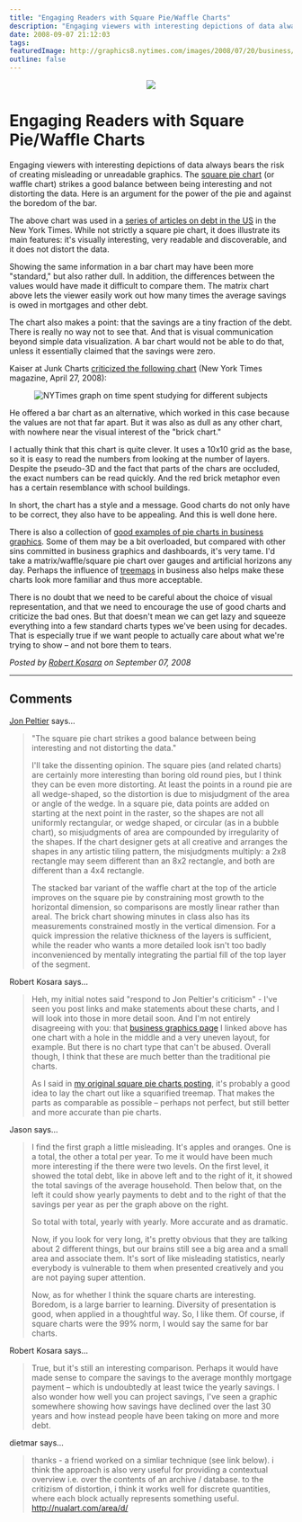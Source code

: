 ```yaml
---
title: "Engaging Readers with Square Pie/Waffle Charts"
description: "Engaging viewers with interesting depictions of data always bears the risk of creating misleading or unreadable graphics. The square pie chart (or waffle chart) strikes a good balance between being interesting and not distorting the data. Here is an argument for the power of the pie and against the boredom of the bar."
date: 2008-09-07 21:12:03
tags: 
featuredImage: http://graphics8.nytimes.com/images/2008/07/20/business/20debtgraphic.jpg
outline: false
---
```


<p align="center"><img src="http://graphics8.nytimes.com/images/2008/07/20/business/20debtgraphic.jpg" border="0" /></p>

# Engaging Readers with Square Pie/Waffle Charts

Engaging viewers with interesting depictions of data always bears the risk of creating misleading or unreadable graphics. The <a href="http://eagereyes.org/Techniques/SquarePieCharts.html">square pie chart</a> (or waffle chart) strikes a good balance between being interesting and not distorting the data. Here is an argument for the power of the pie and against the boredom of the bar.

The above chart was used in a <a href="http://www.nytimes.com/2008/07/20/business/20debt.html">series of articles on debt in the US</a> in the New York Times. While not strictly a square pie chart, it does illustrate its main features: it's visually interesting, very readable and discoverable, and it does not distort the data.

Showing the same information in a bar chart may have been more "standard," but also rather dull. In addition, the differences between the values would have made it difficult to compare them. The matrix chart above lets the viewer easily work out how many times the average savings is owed in mortgages and other debt.

The chart also makes a point: that the savings are a tiny fraction of the debt. There is really no way not to see that. And that is visual communication beyond simple data visualization. A bar chart would not be able to do that, unless it essentially claimed that the savings were zero.

Kaiser at Junk Charts <a href="http://junkcharts.typepad.com/junk_charts/2008/06/the-right-scale.html">criticized the following chart</a>&nbsp;(New York Times magazine, April 27, 2008):

<p style="text-align: center;"><img src="https://media.eagereyes.org/media/2008/nytimes-20080427-extracredit-squarepie.jpg" border="0" alt="NYTimes graph on time spent studying for different subjects" /></p>

He offered a bar chart as an alternative, which worked in this case because the values are not that far apart. But it was also as dull as any other chart, with nowhere near the visual interest of the "brick chart."

I actually think that this chart is quite clever. It uses a 10x10 grid as the base, so it is easy to read the numbers from looking at the number of layers. Despite the pseudo-3D and the fact that parts of the chars are occluded, the exact numbers can be read quickly. And the red brick metaphor even has a certain resemblance with school buildings.

In short, the chart has a style and a message. Good charts do not only have to be correct, they also have to be appealing. And this is well done here.

There is also a collection of <a href="http://www.enterprise-dashboard.com/2008/05/06/the-square-pie-chart/">good examples of pie charts in business graphics</a>. Some of them may be a bit overloaded, but compared with other sins committed in business graphics and dashboards, it's very tame. I'd take a matrix/waffle/square pie chart over gauges and artificial horizons any day. Perhaps the influence of <a href="http://eagereyes.org/Techniques/Treemaps.html">treemaps</a>&nbsp;in business also helps make these charts look more familiar and thus more acceptable.

There is no doubt that we need to be careful about the choice of visual representation, and that we need to encourage the use of good charts and criticize the bad ones. But that doesn't mean we can get lazy and squeeze everything into a few standard charts types we've been using for decades. That is especially true if we want people to actually care about what we're trying to show &ndash;&nbsp;and not bore them to tears.


_Posted by <a href="/about">Robert Kosara</a> on September 07, 2008_


<aside class="comments">

---
## Comments

<a href="http://PeltierTech.com/WordPress/" rel="nofollow noopener" target="_blank">Jon Peltier</a> says…
>	"The square pie chart strikes a good balance between being interesting and not distorting the data."
>	
>	I'll take the dissenting opinion. The square pies (and related charts) are certainly more interesting than boring old round pies, but I think they can be even more distorting. At least the points in a round pie are all wedge-shaped, so the distortion is due to misjudgment of the area or angle of the wedge. In a square pie, data points are added on starting at the next point in the raster, so the shapes are not all uniformly rectangular, or wedge shaped, or circular (as in a bubble chart), so misjudgments of area are compounded by irregularity of the shapes. If the chart designer gets at all creative and arranges the shapes in any artistic tiling pattern, the misjudgments multiply: a 2x8 rectangle may seem different than an 8x2 rectangle, and both are different than a 4x4 rectangle.
>	
>	The stacked bar variant of the waffle chart at the top of the article improves on the square pie by constraining most growth to the horizontal dimension, so comparisons are mostly linear rather than areal. The brick chart showing minutes in class also has its measurements constrained mostly in the vertical dimension. For a quick impression the relative thickness of the layers is sufficient, while the reader who wants a more detailed look isn't too badly inconvenienced by mentally integrating the partial fill of the top layer of the segment.

Robert Kosara says…
>	<p>Heh, my initial notes said "respond to Jon Peltier's criticism" - I've seen you post links and make statements about these charts, and I will look into those in more detail soon. And I'm not entirely disagreeing with you: that&nbsp;<a href="http://www.enterprise-dashboard.com/2008/05/06/the-square-pie-chart/">business graphics page</a>&nbsp;I linked above has one chart with a hole in the middle and a very uneven layout, for example.&nbsp;But there is no chart type that can't be abused. Overall though, I think that these are much better than the traditional pie charts.</p>
>	<p>As I said in <a href="http://eagereyes.org/Techniques/SquarePieCharts.html">my original square pie charts posting</a>, it's probably a good idea to lay the chart out like a squarified treemap. That makes the parts as comparable as possible &ndash; perhaps not perfect, but still better and more accurate than pie charts.</p>

Jason says…
>	I find the first graph a little misleading.  It's apples and oranges.  One is a total, the other a total per year.  To me it would have been much more interesting if the there were two levels.  On the first level, it showed the total debt, like in above left and to the right of it, it showed the total savings of the average household.  Then below that, on the left it could show yearly payments to debt and to the right of that the savings per year as per the graph above on the right.
>	
>	So total with total, yearly with yearly.  More accurate and as dramatic.
>	
>	Now, if you look for very long, it's pretty obvious that they are talking about 2 different things, but our brains still see a big area and a small area and associate them.  It's sort of like misleading statistics, nearly everybody is vulnerable to them when presented creatively and you are not paying super attention.
>	
>	Now, as for whether I think the square charts are interesting.  Boredom, is a large barrier to learning.  Diversity of presentation is good, when applied in a thoughtful way.  So, I like them.  Of course, if square charts were the 99% norm, I would say the same for bar charts.

Robert Kosara says…
>	<p>True, but it's still an interesting comparison. Perhaps it would have made sense to compare the savings to the average monthly mortgage payment &ndash;&nbsp;which is undoubtedly at least twice the yearly savings. I also wonder how well you can project savings, I've seen a graphic somewhere showing how savings have declined over the last 30 years and how instead people have been taking on more and more debt.</p>

dietmar says…
>	
>	thanks - a friend worked on a simliar technique (see link below). i think the approach is also very useful for providing a contextual overview i.e. over the contents of an archive / database. to the critizism of distortion, i think it works well for discrete quantities, where each block actually represents something useful.
>	http://nualart.com/area/d/

</aside>

